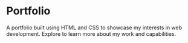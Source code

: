 # Portfolio
A portfolio built using HTML and CSS to showcase my interests in web development. Explore to learn more about my work and capabilities.
